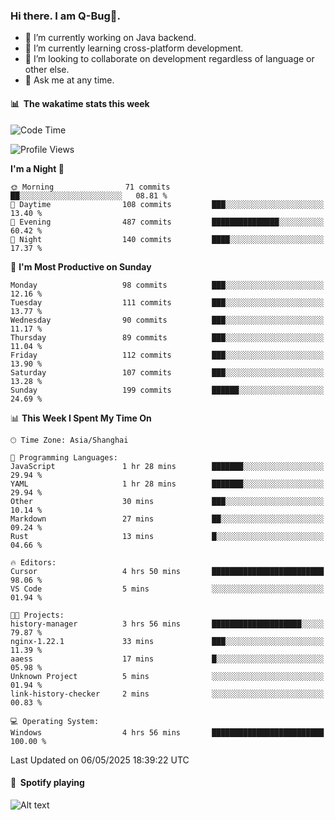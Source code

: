 ### Hi there. I am Q-Bug🐞.

- 🔭 I’m currently working on Java backend.
- 🌱 I’m currently learning cross-platform development.
- 👯 I’m looking to collaborate on development regardless of language or other else.
- 💬 Ask me at any time.

#### 📊 &nbsp;**The wakatime stats this week**  
<!--START_SECTION:waka-->
![Code Time](http://img.shields.io/badge/Code%20Time-320%20hrs%2048%20mins-blue)

![Profile Views](http://img.shields.io/badge/Profile%20Views-0-blue)

**I'm a Night 🦉** 

```text
🌞 Morning                71 commits          ██░░░░░░░░░░░░░░░░░░░░░░░   08.81 % 
🌆 Daytime                108 commits         ███░░░░░░░░░░░░░░░░░░░░░░   13.40 % 
🌃 Evening                487 commits         ███████████████░░░░░░░░░░   60.42 % 
🌙 Night                  140 commits         ████░░░░░░░░░░░░░░░░░░░░░   17.37 % 
```
📅 **I'm Most Productive on Sunday** 

```text
Monday                   98 commits          ███░░░░░░░░░░░░░░░░░░░░░░   12.16 % 
Tuesday                  111 commits         ███░░░░░░░░░░░░░░░░░░░░░░   13.77 % 
Wednesday                90 commits          ███░░░░░░░░░░░░░░░░░░░░░░   11.17 % 
Thursday                 89 commits          ███░░░░░░░░░░░░░░░░░░░░░░   11.04 % 
Friday                   112 commits         ███░░░░░░░░░░░░░░░░░░░░░░   13.90 % 
Saturday                 107 commits         ███░░░░░░░░░░░░░░░░░░░░░░   13.28 % 
Sunday                   199 commits         ██████░░░░░░░░░░░░░░░░░░░   24.69 % 
```


📊 **This Week I Spent My Time On** 

```text
🕑︎ Time Zone: Asia/Shanghai

💬 Programming Languages: 
JavaScript               1 hr 28 mins        ███████░░░░░░░░░░░░░░░░░░   29.94 % 
YAML                     1 hr 28 mins        ███████░░░░░░░░░░░░░░░░░░   29.94 % 
Other                    30 mins             ███░░░░░░░░░░░░░░░░░░░░░░   10.14 % 
Markdown                 27 mins             ██░░░░░░░░░░░░░░░░░░░░░░░   09.24 % 
Rust                     13 mins             █░░░░░░░░░░░░░░░░░░░░░░░░   04.66 % 

🔥 Editors: 
Cursor                   4 hrs 50 mins       █████████████████████████   98.06 % 
VS Code                  5 mins              ░░░░░░░░░░░░░░░░░░░░░░░░░   01.94 % 

🐱‍💻 Projects: 
history-manager          3 hrs 56 mins       ████████████████████░░░░░   79.87 % 
nginx-1.22.1             33 mins             ███░░░░░░░░░░░░░░░░░░░░░░   11.39 % 
aaess                    17 mins             █░░░░░░░░░░░░░░░░░░░░░░░░   05.98 % 
Unknown Project          5 mins              ░░░░░░░░░░░░░░░░░░░░░░░░░   01.94 % 
link-history-checker     2 mins              ░░░░░░░░░░░░░░░░░░░░░░░░░   00.83 % 

💻 Operating System: 
Windows                  4 hrs 56 mins       █████████████████████████   100.00 % 
```


 Last Updated on 06/05/2025 18:39:22 UTC
<!--END_SECTION:waka-->

#### 🎵 &nbsp;**Spotify playing**  
![Alt text](https://spotify-recently-played-readme.vercel.app/api?user=e5y1o4x7kdt9kf2blu4wvmb4s&unique={true|1|on|yes})
